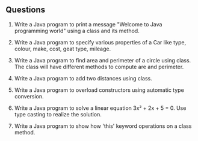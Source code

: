 ## Questions
1. Write a Java program to print a message "Welcome to Java programming world" using a class and its method.

2. Write a Java program to specify various properties of a Car like type, colour, make, cost, geat type, mileage.

3. Write a Java program to find area and perimeter of a circle using class. The class will have different methods to compute are and perimeter.

4. Write a Java program to add two distances using class.

5. Write a Java program to overload constructors using automatic type conversion.

6. Write a Java program to solve a linear equation 3x² + 2x + 5 = 0. Use type casting to realize the solution.

7. Write a Java program to show how 'this' keyword operations on a class method.
